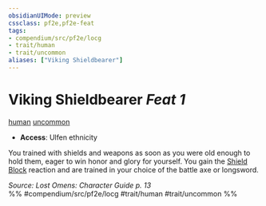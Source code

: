 ```yaml
---
obsidianUIMode: preview
cssclass: pf2e,pf2e-feat
tags:
- compendium/src/pf2e/locg
- trait/human
- trait/uncommon
aliases: ["Viking Shieldbearer"]
---
```

# Viking Shieldbearer  *Feat 1*  
[human](human.md "Human Ancestry & Heritage Trait")  [uncommon](uncommon.md "Uncommon Rarity Trait")  

- **Access**: Ulfen ethnicity

You trained with shields and weapons as soon as you were old enough to hold them, eager to win honor and glory for yourself. You gain the [Shield Block](Reference/Compendium/Feats/shield-block.md) reaction and are trained in your choice of the battle axe or longsword.

*Source: Lost Omens: Character Guide p. 13*  
%% #compendium/src/pf2e/locg #trait/human #trait/uncommon %%